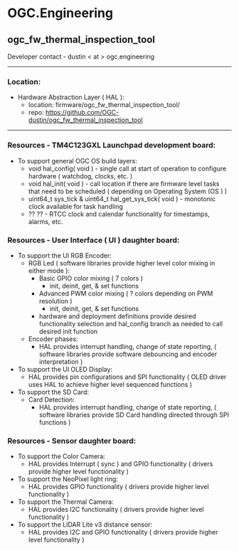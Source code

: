 # OGC.Engineering
## ogc_fw_thermal_inspection_tool
Developer contact - dustin < at > ogc.engineering

---
### Location:

- Hardware Abstraction Layer ( HAL ):
    - location: firmware/ogc_fw_thermal_inspection_tool/
    - repo: https://github.com/OGC-dustin/ogc_fw_thermal_inspection_tool

---
### Resources - TM4C123GXL Launchpad development board:
- To support general OGC OS build layers:
    - void hal_config( void ) - single call at start of operation to configure hardware ( watchdog, clocks, etc. )
    - void hal_init( void ) - call location if there are firmware level tasks that need to be scheduled ( depending on Operating System (OS ) )
    - uint64_t sys_tick & uint64_t hal_get_sys_tick( void ) - monotonic clock available for task handling
    - ?? ?? - RTCC clock and calendar functionality for timestamps, alarms, etc.

### Resources - User Interface ( UI ) daughter board:
- To support the UI RGB Encoder:
    - RGB Led ( software libraries provide higher level color mixing in either mode ):
        - Basic GPIO color mixing ( 7 colors )
            - init, deinit, get, & set functions 
        - Advanced PWM color mixing ( ? colors depending on PWM resolution )
            - init, deinit, get, & set functions
        - hardware and deployment definitions provide desired functionality selection and hal_config branch as needed to call desired init function
    - Encoder phases:
        - HAL provides interrupt handling, change of state reporting, ( software libraries provide software debouncing and encoder interpretation )
- To support the UI OLED Display:
    - HAL provides pin configurations and SPI functionality ( OLED driver uses HAL to achieve higher level sequenced functions )
- To support the SD Card:
    - Card Detection:
        - HAL provides interrupt handling, change of state reporting, ( software libraries provide SD Card handling directed through SPI functions )

### Resources - Sensor daughter board:
- To support the Color Camera:
    - HAL provides Interrupt ( sync ) and GPIO functionality ( drivers provide higher level functionality )
- To support the NeoPixel light ring:
    - HAL provides GPIO functionality ( drivers provide higher level functionality )
- To support the Thermal Camera:
    - HAL provides I2C functionality ( drivers provide higher level functionality )
- To support the LIDAR Lite v3 distance sensor:
    - HAL provides I2C and GPIO functionality ( drivers provide higher level functionality )
